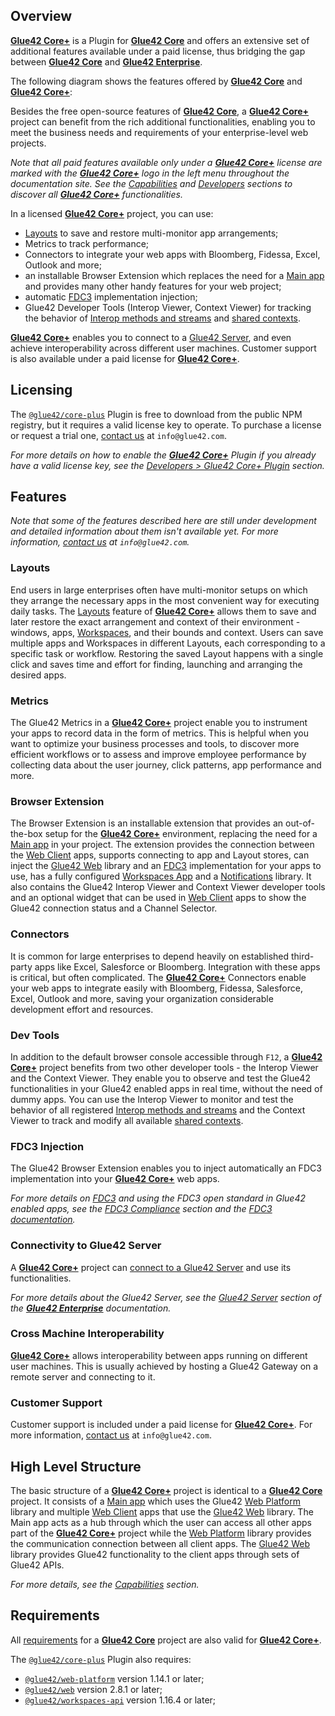 ## Overview

[**Glue42 Core+**](https://glue42.com/core-plus/) is a Plugin for [**Glue42 Core**](https://glue42.com/core/) and offers an extensive set of additional features available under a paid license, thus bridging the gap between [**Glue42 Core**](https://glue42.com/core/) and [**Glue42 Enterprise**](https://glue42.com/enterprise/).

The following diagram shows the features offered by [**Glue42 Core**](https://glue42.com/core/) and [**Glue42 Core+**](https://glue42.com/core-plus/):

<glue42 name="diagram" image="../../images/core-plus/core-plus.png">

Besides the free open-source features of [**Glue42 Core**](https://glue42.com/core/), a [**Glue42 Core+**](https://glue42.com/core-plus/) project can benefit from the rich additional functionalities, enabling you to meet the business needs and requirements of your enterprise-level web projects.

*Note that all paid features available only under a [**Glue42 Core+**](https://glue42.com/core-plus/) license are marked with the [**Glue42 Core+**](https://glue42.com/core-plus/) logo in the left menu throughout the documentation site. See the [Capabilities](../../capabilities/application-management/index.html) and [Developers](../../developers/core-concepts/web-platform/overview/index.html) sections to discover all [**Glue42 Core+**](https://glue42.com/core-plus/) functionalities.*

In a licensed [**Glue42 Core+**](https://glue42.com/core-plus/) project, you can use:

- [Layouts](../../capabilities/windows/layouts/setup/index.html) to save and restore multi-monitor app arrangements;
- Metrics to track performance;
- Connectors to integrate your web apps with Bloomberg, Fidessa, Excel, Outlook and more;
- an installable Browser Extension which replaces the need for a [Main app](../../developers/core-concepts/web-platform/overview/index.html) and provides many other handy features for your web project;
- automatic [FDC3](https://fdc3.finos.org/) implementation injection;
- Glue42 Developer Tools (Interop Viewer, Context Viewer) for tracking the behavior of [Interop methods and streams](../../capabilities/data-sharing-between-apps/interop/index.html) and [shared contexts](../../capabilities/data-sharing-between-apps/shared-contexts/index.html).

[**Glue42 Core+**](https://glue42.com/core-plus/) enables you to connect to a [Glue42 Server](https://docs.glue42.com/glue42-concepts/glue42-server/index.html), and even achieve interoperability across different user machines. Customer support is also available under a paid license for [**Glue42 Core+**](https://glue42.com/core-plus/).

## Licensing

The [`@glue42/core-plus`](https://www.npmjs.com/package/@glue42/core-plus) Plugin is free to download from the public NPM registry, but it requires a valid license key to operate. To purchase a license or request a trial one, [contact us](https://glue42.com/contacts/) at `info@glue42.com`.

*For more details on how to enable the [**Glue42 Core+**](https://glue42.com/core-plus/) Plugin if you already have a valid license key, see the [Developers > Glue42 Core+ Plugin](../../developers/core-plus-plugin/index.html) section.*

## Features

*Note that some of the features described here are still under development and detailed information about them isn't available yet. For more information, [contact us](https://glue42.com/contacts/) at `info@glue42.com`.*

### Layouts

End users in large enterprises often have multi-monitor setups on which they arrange the necessary apps in the most convenient way for executing daily tasks. The [Layouts](../../capabilities/windows/layouts/setup/index.html) feature of [**Glue42 Core+**](https://glue42.com/core-plus/) allows them to save and later restore the exact arrangement and context of their environment - windows, apps, [Workspaces](../../capabilities/windows/workspaces/overview/index.html), and their bounds and context. Users can save multiple apps and Workspaces in different Layouts, each corresponding to a specific task or workflow. Restoring the saved Layout happens with a single click and saves time and effort for finding, launching and arranging the desired apps.

### Metrics

The Glue42 Metrics in a [**Glue42 Core+**](https://glue42.com/core-plus/) project enable you to instrument your apps to record data in the form of metrics. This is helpful when you want to optimize your business processes and tools, to discover more efficient workflows or to assess and improve employee performance by collecting data about the user journey, click patterns, app performance and more.

### Browser Extension

The Browser Extension is an installable extension that provides an out-of-the-box setup for the [**Glue42 Core+**](https://glue42.com/core-plus/) environment, replacing the need for a [Main app](../../developers/core-concepts/web-platform/overview/index.html) in your project. The extension provides the connection between the [Web Client](../../developers/core-concepts/web-client/overview/index.html) apps, supports connecting to app and Layout stores, can inject the [Glue42 Web](../../reference/core/latest/glue42%20web/index.html) library and an [FDC3](https://fdc3.finos.org/) implementation for your apps to use, has a fully configured [Workspaces App](../../capabilities/windows/workspaces/workspaces-app/index.html) and a [Notifications](../../capabilities/notifications/setup/index.html) library. It also contains the Glue42 Interop Viewer and Context Viewer developer tools and an optional widget that can be used in [Web Client](../../developers/core-concepts/web-client/overview/index.html) apps to show the Glue42 connection status and a Channel Selector.

### Connectors

It is common for large enterprises to depend heavily on established third-party apps like Excel, Salesforce or Bloomberg. Integration with these apps is critical, but often complicated. The [**Glue42 Core+**](https://glue42.com/core-plus/) Connectors enable your web apps to integrate easily with Bloomberg, Fidessa, Salesforce, Excel, Outlook and more, saving your organization considerable development effort and resources.

### Dev Tools

In addition to the default browser console accessible through `F12`, a [**Glue42 Core+**](https://glue42.com/core-plus/) project benefits from two other developer tools - the Interop Viewer and the Context Viewer. They enable you to observe and test the Glue42 functionalities in your Glue42 enabled apps in real time, without the need of dummy apps. You can use the Interop Viewer to monitor and test the behavior of all registered [Interop methods and streams](../../capabilities/data-sharing-between-apps/interop/index.html) and the Context Viewer to track and modify all available [shared contexts](../../capabilities/data-sharing-between-apps/shared-contexts/index.html).

### FDC3 Injection

The Glue42 Browser Extension enables you to inject automatically an FDC3 implementation into your [**Glue42 Core+**](https://glue42.com/core-plus/) web apps.

*For more details on [FDC3](https://fdc3.finos.org/) and using the FDC3 open standard in Glue42 enabled apps, see the [FDC3 Compliance](../fdc3-compliance/index.html) section and the [FDC3 documentation](https://fdc3.finos.org/docs/fdc3-intro).*

### Connectivity to Glue42 Server

A [**Glue42 Core+**](https://glue42.com/core-plus/) project can [connect to a Glue42 Server](../../capabilities/connectivity-to-enterprise/index.html) and use its functionalities.

*For more details about the Glue42 Server, see the [Glue42 Server](https://docs.glue42.com/glue42-concepts/glue42-server/index.html) section of the [**Glue42 Enterprise**](https://glue42.com/enterprise/) documentation.*

### Cross Machine Interoperability

[**Glue42 Core+**](https://glue42.com/core-plus/) allows interoperability between apps running on different user machines. This is usually achieved by hosting a Glue42 Gateway on a remote server and connecting to it.

### Customer Support

Customer support is included under a paid license for [**Glue42 Core+**](https://glue42.com/core-plus/). For more information, [contact us](https://glue42.com/contacts/) at `info@glue42.com`.

## High Level Structure

The basic structure of a [**Glue42 Core+**](https://glue42.com/core-plus/) project is identical to a [**Glue42 Core**](https://glue42.com/core/) project. It consists of a [Main app](../../developers/core-concepts/web-platform/overview/index.html) which uses the Glue42 [Web Platform](https://www.npmjs.com/package/@glue42/web-platform) library and multiple [Web Client](../../developers/core-concepts/web-client/overview/index.html) apps that use the [Glue42 Web](../../reference/core/latest/glue42%20web/index.html) library. The Main app acts as a hub through which the user can access all other apps part of the [**Glue42 Core+**](https://glue42.com/core-plus/) project while the [Web Platform](https://www.npmjs.com/package/@glue42/web-platform) library provides the communication connection between all client apps. The [Glue42 Web](../../reference/core/latest/glue42%20web/index.html) library provides Glue42 functionality to the client apps through sets of Glue42 APIs.

*For more details, see the [Capabilities](../../capabilities/application-management/index.html) section.*

## Requirements

All [requirements](../what-is-glue42-core/index.html#requirements) for a [**Glue42 Core**](https://glue42.com/core/) project are also valid for [**Glue42 Core+**](https://glue42.com/core-plus/).

The [`@glue42/core-plus`](https://www.npmjs.com/package/@glue42/core-plus) Plugin also requires:

- [`@glue42/web-platform`](https://www.npmjs.com/package/@glue42/web-platform) version 1.14.1 or later;
- [`@glue42/web`](https://www.npmjs.com/package/@glue42/web) version 2.8.1 or later;
- [`@glue42/workspaces-api`](https://www.npmjs.com/package/@glue42/workspaces-api) version 1.16.4 or later;